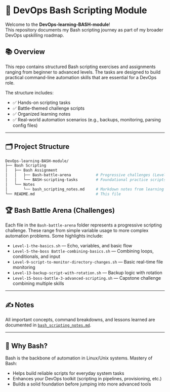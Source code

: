 # 🐚 DevOps Bash Scripting Module

Welcome to the **DevOps-learning-BASH-module**!  
This repository documents my Bash scripting journey as part of my broader DevOps upskilling roadmap.

## 📚 Overview

This repo contains structured Bash scripting exercises and assignments ranging from beginner to advanced levels. The tasks are designed to build practical command-line automation skills that are essential for a DevOps role.

The structure includes:

- ✅ Hands-on scripting tasks
- ✅ Battle-themed challenge scripts
- ✅ Organized learning notes
- ✅ Real-world automation scenarios (e.g., backups, monitoring, parsing config files)

---

## 🗂️ Project Structure

```bash
DevOps-learning-BASH-module/
├── Bash Scripting
│   ├── Bash Assignment
│   │   ├── Bash-battle-arena           # Progressive challenges (Level 1–15)
│   │   └── BASH-scripting-tasks        # Foundational practice scripts
│   └── Notes
│       └── bash_scripting_notes.md     # Markdown notes from learning
└── README.md                           # This file
```

## 🏆 Bash Battle Arena (Challenges)

Each file in the `Bash-battle-arena` folder represents a progressive scripting challenge. These range from simple variable usage to more complex automation problems. Some highlights include:

- `Level-1-the-basics.sh` — Echo, variables, and basic flow  
- `Level-5-the-boss Battle-combining-basics.sh` — Combining loops, conditionals, and input  
- `Level-9-script-to-monitor-directory-changes.sh` — Basic real-time file monitoring  
- `Level-13-backup-script-with-rotation.sh` — Backup logic with rotation  
- `Level-15-boss-battle-3-advanced-scripting.sh` — Capstone challenge combining multiple skills  

---

## ✍️ Notes

All important concepts, command breakdowns, and lessons learned are documented in [`bash_scripting_notes.md`](./Bash%20Scripting/Notes/bash_scripting_notes.md).

---

## 🧠 Why Bash?

Bash is the backbone of automation in Linux/Unix systems. Mastery of Bash:

- Helps build reliable scripts for everyday system tasks  
- Enhances your DevOps toolkit (scripting in pipelines, provisioning, etc.)  
- Builds a solid foundation before jumping into more advanced tools  